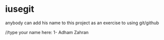 # iusegit
anybody can add his name to this project as an exercise to using git/github

//type your name here:
1- Adham Zahran
